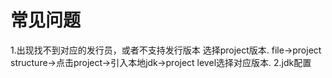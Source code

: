 # 常见问题

1.出现找不到对应的发行员，或者不支持发行版本
选择project版本.
file->project structure->点击project->引入本地jdk->project level选择对应版本.
2.jdk配置